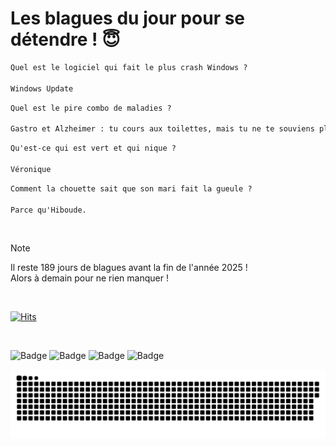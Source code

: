 
<h1>Les blagues du jour pour se détendre ! 😇</h1>

```diff
Quel est le logiciel qui fait le plus crash Windows ?

Windows Update
```

```diff
Quel est le pire combo de maladies ?

Gastro et Alzheimer : tu cours aux toilettes, mais tu ne te souviens plus pourquoi.
```

```diff
Qu'est-ce qui est vert et qui nique ?

Véronique
```

```diff
Comment la chouette sait que son mari fait la gueule ?

Parce qu'Hiboude.
```

<br/>

> [!NOTE]
> Il reste 189 jours de blagues avant la fin de l'année 2025 ! <br/>
> Alors à demain pour ne rien manquer !

<br/>


[![Hits](https://hits.seeyoufarm.com/api/count/incr/badge.svg?url=https%3A%2F%2Fgithub.com%2FClems02%2Fhit-counter&count_bg=%23003E80&title_bg=%235C9FE1&icon=powershell.svg&icon_color=%23FFFFFF&title=Visite&edge_flat=false)](https://hits.seeyoufarm.com)


<br/>


![Badge](https://img.shields.io/badge/Last%20updated%20on-white?style=for-the-badge&logo=clockify)   ![Badge](https://img.shields.io/badge/26/06-white?style=for-the-badge) ![Badge](https://img.shields.io/badge/at-white?style=for-the-badge) ![Badge](https://img.shields.io/badge/03:34-white?style=for-the-badge)


<p align="center">
 <img width="1000" src="assets/github-snake.svg" alt="snake"/>
</p>
